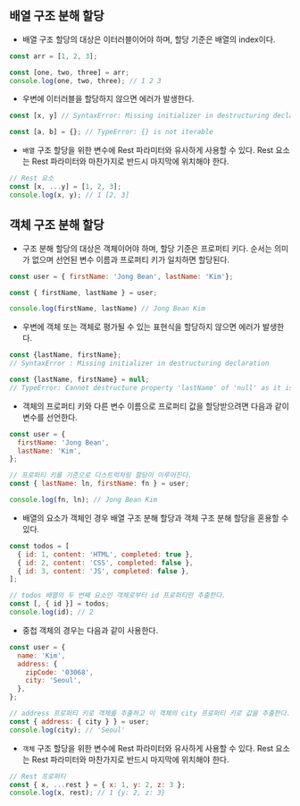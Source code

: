 ## 배열 구조 분해 할당


- 배열 구조 할당의 대상은 이터러블이어야 하며, 할당 기준은 배열의 index이다.

```jsx
const arr = [1, 2, 3];

const [one, two, three] = arr;
console.log(one, two, three); // 1 2 3
```

- 우변에 이터러블을 할당하지 않으면 에러가 발생한다.

```jsx
const [x, y] // SyntaxError: Missing initializer in destructuring declaration

const [a, b] = {}; // TypeError: {} is not iterable
```

- `배열` 구조 할당을 위한 변수에 Rest 파라미터와 유사하게 사용할 수 있다. Rest 요소는 Rest 파라미터와 마찬가지로 반드시 마지막에 위치해야 한다.

```jsx
// Rest 요소
const [x, ...y] = [1, 2, 3];
console.log(x, y); // 1 [2, 3]
```

## 객체 구조 분해 할당


- 구조 분해 할당의 대상은 객체이어야 하며, 할당 기준은 프로퍼티 키다. 순서는 의미가 없으며 선언된 변수 이름과 프로퍼티 키가 일치하면 할당된다.

```jsx
const user = { firstName: 'Jong Bean', lastName: 'Kim'};

const { firstName, lastName } = user;

console.log(firstName, lastName) // Jong Bean Kim
```

- 우변에 객체 또는 객체로 평가될 수 있는 표현식을 할당하지 않으면 에러가 발생한다.

```jsx
const {lastName, firstName};
// SyntaxError : Missing initializer in destructuring declaration

const {lastName, firstName} = null;
// TypeError: Cannot destructure property 'lastName' of 'null' as it is null
```

- 객체의 프로퍼티 키와 다른 변수 이름으로 프로퍼티 값을 할당받으려면 다음과 같이 변수를 선언한다.

```jsx
const user = {
  firstName: 'Jong Bean',
  lastName: 'Kim',
};

// 프로퍼티 키를 기준으로 디스트럭처링 할당이 이루어진다.
const { lastName: ln, firstName: fn } = user;

console.log(fn, ln); // Jong Bean Kim
```

- 배열의 요소가 객체인 경우 배열 구조 분해 할당과 객체 구조 분해 할당을 혼용할 수 있다.

```jsx
const todos = [
  { id: 1, content: 'HTML', completed: true },
  { id: 2, content: 'CSS', completed: false },
  { id: 3, content: 'JS', completed: false },
];

// todos 배열의 두 번째 요소인 객체로부터 id 프로퍼티만 추출한다.
const [, { id }] = todos;
console.log(id); // 2
```

- 중첩 객체의 경우는 다음과 같이 사용한다.

```jsx
const user = {
  name: 'Kim',
  address: {
    zipCode: '03068',
    city: 'Seoul',
  },
};

// address 프로퍼티 키로 객체를 추출하고 이 객체의 city 프로퍼티 키로 값을 추출한다.
const { address: { city } } = user;
console.log(city); // 'Seoul'
```

- `객체` 구조 할당을 위한 변수에 Rest 파라미터와 유사하게 사용할 수 있다. Rest 요소는 Rest 파라미터와 마찬가지로 반드시 마지막에 위치해야 한다.

```jsx
// Rest 프로퍼티
const { x, ...rest } = { x: 1, y: 2, z: 3 };
console.log(x, rest); // 1 {y: 2, z: 3}
```